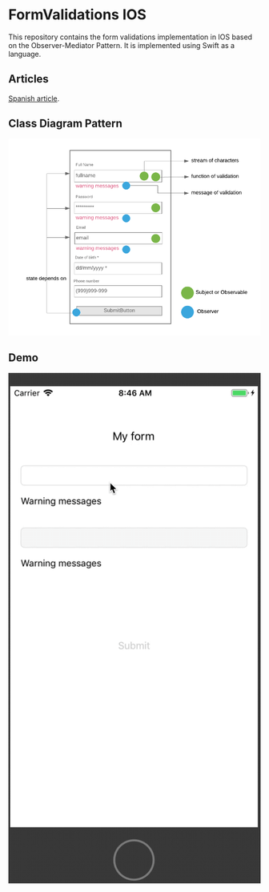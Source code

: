 # FormValidations IOS


This repository contains the form validations implementation in IOS based on the Observer-Mediator Pattern. It is implemented using Swift as a language.


## Articles


[Spanish article](https://www.yaircarreno.com/2019/03/implementar-formularios-traves-de.html).


## Class Diagram Pattern


![Strategy Pattern](https://github.com/yaircarreno/FormValidations-IOS/blob/master/Screenshots/formValidations.png)


## Demo


![Coordinator Pattern Demo](https://github.com/yaircarreno/FormValidations-IOS/blob/master/Screenshots/formValidations.gif)